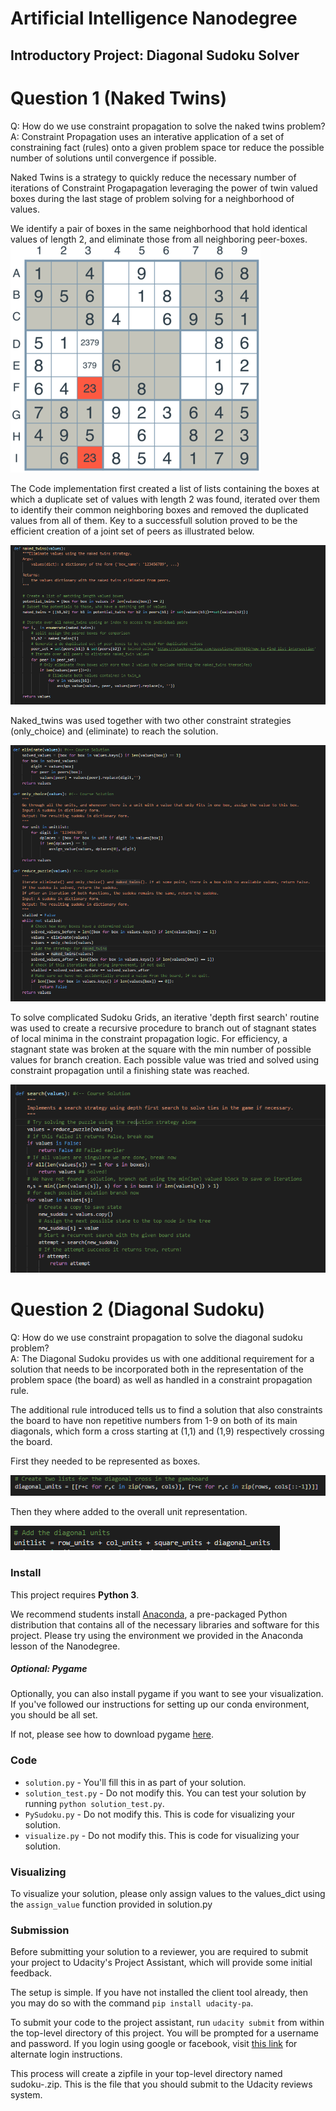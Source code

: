 # Artificial Intelligence Nanodegree
## Introductory Project: Diagonal Sudoku Solver

# Question 1 (Naked Twins)
Q: How do we use constraint propagation to solve the naked twins problem?  
A: Constraint Propagation uses an interative application of a set of constraining fact (rules) onto a given problem space tor reduce the possible number of solutions until convergence if possible.

Naked Twins is a strategy to quickly reduce the necessary number of iterations of Constraint Progapagation leveraging the power of twin valued boxes during the last stage of problem solving for a neighborhood of values. 

We identify a pair of boxes in the same neighborhood that hold identical values of length 2, and eliminate those from all neighboring peer-boxes.
<img src='./images/naked-twins.png'>

The Code implementation first created a list of lists containing the boxes at which a duplicate set of values with length 2 was found, iterated over them to identify their common neighboring boxes and removed the duplicated values from all of them. Key to a successfull solution proved to be the efficient creation of a joint set of peers as illustrated below.


<img src='./images/code_nakedtwins.PNG'>


Naked_twins was used together with two other constraint strategies (only_choice) and (eliminate) to reach the solution.


<img src='./images/code_eliminate.PNG'>


To solve complicated Sudoku Grids, an iterative 'depth first search' routine was used to create a recursive procedure to branch out of stagnant states of local minima in the constraint propagation logic. For efficiency, a stagnant state was broken at the square with the min number of possible values for branch creation. Each possible value was tried and solved using constraint propagation until a finishing state was reached. 

<img src='./images/code_search.PNG'>


# Question 2 (Diagonal Sudoku)
Q: How do we use constraint propagation to solve the diagonal sudoku problem?  
A: The Diagonal Sudoku provides us with one additional requirement for a solution that needs to be incorporated both in the representation of the problem space (the board) as well as handled in a constraint propagation rule. 

The additional rule introduced tells us to find a solution that also constraints the board to have non repetitive numbers from 1-9 on both of its main diagonals, which form a cross starting at (1,1) and (1,9) respectively crossing the board. 

First they needed to be represented as boxes.

<img src='./images/code_diagonals.PNG'>

Then they where added to the overall unit representation.

<img src='./images/code_addDiag.PNG'>


### Install

This project requires **Python 3**.

We recommend students install [Anaconda](https://www.continuum.io/downloads), a pre-packaged Python distribution that contains all of the necessary libraries and software for this project. 
Please try using the environment we provided in the Anaconda lesson of the Nanodegree.

##### Optional: Pygame

Optionally, you can also install pygame if you want to see your visualization. If you've followed our instructions for setting up our conda environment, you should be all set.

If not, please see how to download pygame [here](http://www.pygame.org/download.shtml).

### Code

* `solution.py` - You'll fill this in as part of your solution.
* `solution_test.py` - Do not modify this. You can test your solution by running `python solution_test.py`.
* `PySudoku.py` - Do not modify this. This is code for visualizing your solution.
* `visualize.py` - Do not modify this. This is code for visualizing your solution.

### Visualizing

To visualize your solution, please only assign values to the values_dict using the `assign_value` function provided in solution.py

### Submission
Before submitting your solution to a reviewer, you are required to submit your project to Udacity's Project Assistant, which will provide some initial feedback.  

The setup is simple.  If you have not installed the client tool already, then you may do so with the command `pip install udacity-pa`.  

To submit your code to the project assistant, run `udacity submit` from within the top-level directory of this project.  You will be prompted for a username and password.  If you login using google or facebook, visit [this link](https://project-assistant.udacity.com/auth_tokens/jwt_login) for alternate login instructions.

This process will create a zipfile in your top-level directory named sudoku-<id>.zip.  This is the file that you should submit to the Udacity reviews system.


